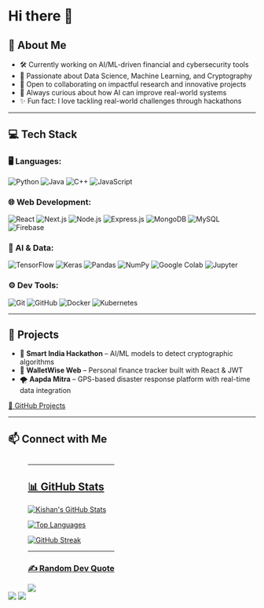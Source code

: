 <h1 >Hi there 👋</h1>

## 🔅 About Me

- 🛠️ Currently working on AI/ML-driven financial and cybersecurity tools
- 🌱 Passionate about Data Science, Machine Learning, and Cryptography
- 🤝 Open to collaborating on impactful research and innovative projects
- 🧬 Always curious about how AI can improve real-world systems
- ✨ Fun fact: I love tackling real-world challenges through hackathons

---

## 💻 Tech Stack

### 🖥️ Languages:
![Python](https://img.shields.io/badge/-Python-3776AB?style=for-the-badge&logo=python&logoColor=white)
![Java](https://img.shields.io/badge/-Java-007396?style=for-the-badge&logo=java&logoColor=white)
![C++](https://img.shields.io/badge/-C++-00599C?style=for-the-badge&logo=c%2b%2b&logoColor=white)
![JavaScript](https://img.shields.io/badge/-JavaScript-F7DF1E?style=for-the-badge&logo=javascript&logoColor=000)

### 🌐 Web Development:
![React](https://img.shields.io/badge/-React.js-61DAFB?style=for-the-badge&logo=react)
![Next.js](https://img.shields.io/badge/-Next.js-000000?style=for-the-badge&logo=next.js&logoColor=white)
![Node.js](https://img.shields.io/badge/-Node.js-339933?style=for-the-badge&logo=nodedotjs&logoColor=white)
![Express.js](https://img.shields.io/badge/-Express.js-000000?style=for-the-badge&logo=express&logoColor=white)
![MongoDB](https://img.shields.io/badge/-MongoDB-47A248?style=for-the-badge&logo=mongodb)
![MySQL](https://img.shields.io/badge/-MySQL-4479A1?style=for-the-badge&logo=mysql&logoColor=white)
![Firebase](https://img.shields.io/badge/-Firebase-FFCA28?style=for-the-badge&logo=firebase&logoColor=000)

### 🧠 AI & Data:
![TensorFlow](https://img.shields.io/badge/-TensorFlow-FF6F00?style=for-the-badge&logo=tensorflow)
![Keras](https://img.shields.io/badge/-Keras-D00000?style=for-the-badge&logo=keras)
![Pandas](https://img.shields.io/badge/-Pandas-150458?style=for-the-badge&logo=pandas)
![NumPy](https://img.shields.io/badge/-NumPy-013243?style=for-the-badge&logo=numpy)
![Google Colab](https://img.shields.io/badge/-Google%20Colab-F9AB00?style=for-the-badge&logo=googlecolab&logoColor=000)
![Jupyter](https://img.shields.io/badge/-Jupyter-F37626?style=for-the-badge&logo=jupyter&logoColor=000)

### ⚙️ Dev Tools:
![Git](https://img.shields.io/badge/-Git-F05032?style=for-the-badge&logo=git&logoColor=white)
![GitHub](https://img.shields.io/badge/-GitHub-181717?style=for-the-badge&logo=github)
![Docker](https://img.shields.io/badge/-Docker-2496ED?style=for-the-badge&logo=docker)
![Kubernetes](https://img.shields.io/badge/-Kubernetes-326CE5?style=for-the-badge&logo=kubernetes)

---

## 🚀 Projects

- 🔐 **Smart India Hackathon** – AI/ML models to detect cryptographic algorithms
- 💸 **WalletWise Web** – Personal finance tracker built with React & JWT
- 🌪 **Aapda Mitra** – GPS-based disaster response platform with real-time data integration

[🔗 GitHub Projects](https://github.com/kishanagarwal18?tab=repositories)

---

## 📫 Connect with Me

<div style="margin: 0; padding: 0; line-height: 0; font-size: 0; display: inline-block;">
  <a href="https://www.linkedin.com/in/kishan--agarwal" target="_blank" rel="noopener noreferrer" style="margin-right: 4px; display: inline-block;">
    <img style="display: block; border: none; margin: 0; padding: 0;" src="https://img.shields.io/badge/LinkedIn-0A66C2?style=for-the-badge&logo=linkedin&logoColor=white" alt="LinkedIn"/>
  </a>
  <a href="https://www.instagram.com/_kishan_ag" target="_blank" rel="noopener noreferrer" style="margin-right: 4px; display: inline-block;">
    <img style="display: block; border: none; margin: 0; padding: 0;" src="https://img.shields.io/badge/Instagram-E4405F?style=for-the-badge&logo=instagram&logoColor=white" alt="Instagram"/>
<!--   </a>
  <a href="https://github.com/kishanagarwal18" target="_blank" rel="noopener noreferrer" style="display: inline-block;">
    <img style="display: block; border: none; margin: 0; padding: 0;" src="https://img.shields.io/badge/GitHub-181717?style=for-the-badge&logo=github&logoColor=white" alt="GitHub"/>
  </a> -->
</div>

---

## 📊 GitHub Stats

<p align="left">
  <img src="https://github-readme-stats.vercel.app/api?username=kishanagarwal18&show_icons=true&theme=radical" alt="Kishan's GitHub Stats" />
</p>

<p align="left">
  <img src="https://github-readme-stats.vercel.app/api/top-langs/?username=kishanagarwal18&layout=compact&theme=radical" alt="Top Languages" />
</p>

<p align="left">
  <img src="https://github-readme-streak-stats.herokuapp.com/?user=kishanagarwal18&theme=radical" alt="GitHub Streak" />
</p>

---

### ✍️ Random Dev Quote
![](https://quotes-github-readme.vercel.app/api?type=horizontal&theme=tokyonight)
